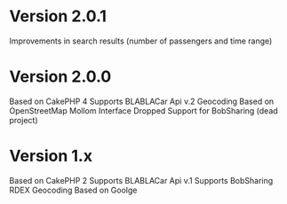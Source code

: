 # Version 2.0.1
Improvements in search results (number of passengers and time range)

# Version 2.0.0
Based on CakePHP 4
Supports  BLABLACar Api v.2
Geocoding Based on OpenStreetMap Mollom Interface
Dropped Support for BobSharing (dead project)

# Version 1.x
Based on CakePHP 2
Supports BLABLACar Api v.1
Supports BobSharing RDEX
Geocoding Based on Goolge 
